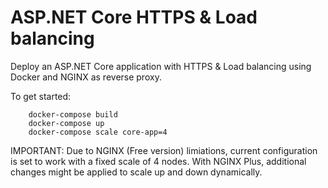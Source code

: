 # ASP.NET Core HTTPS & Load balancing
Deploy an ASP.NET Core application with HTTPS & Load balancing using Docker and NGINX as reverse proxy.

To get started:

```
    docker-compose build
    docker-compose up
    docker-compose scale core-app=4
```

IMPORTANT: Due to NGINX (Free version) limiations, current configuration is set to work with a fixed scale of 4 nodes.
With NGINX Plus, additional changes might be applied to scale up and down dynamically.